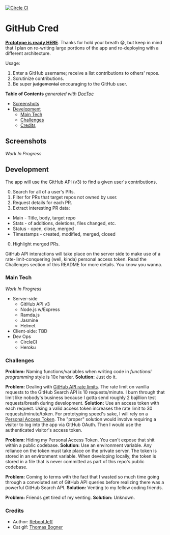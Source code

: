 [![Circle CI](https://circleci.com/gh/RebootJeff/github-cred.svg?style=svg)](https://circleci.com/gh/RebootJeff/github-cred)

# GitHub Cred

**[Prototype is ready HERE](http://github-cred.herokuapp.com/)**. Thanks for hold your breath :grin:, but keep in mind that I plan on re-writing large portions of the app and re-deploying with a different architecture.

Usage:

1. Enter a GitHub username; receive a list contributions to others' repos.
2. Scrutinize contributions.
3. Be super ~~judgemental~~ encouraging to the GitHub user.

<!-- START doctoc generated TOC please keep comment here to allow auto update -->
<!-- DON'T EDIT THIS SECTION, INSTEAD RE-RUN doctoc TO UPDATE -->
**Table of Contents**  *generated with [DocToc](https://github.com/thlorenz/doctoc)*

- [Screenshots](#screenshots)
- [Development](#development)
  - [Main Tech](#main-tech)
  - [Challenges](#challenges)
  - [Credits](#credits)

<!-- END doctoc generated TOC please keep comment here to allow auto update -->

## Screenshots

*Work In Progress*

## Development

The app will use the GitHub API (v3) to find a given user's contributions.

0. Search for all of a user's PRs.
0. Filter for PRs that target repos not owned by user.
0. Request details for each PR.
0. Extract interesting PR data:
  - Main - Title, body, target repo
  - Stats - of additions, deletions, files changed, etc.
  - Status - open, close, merged
  - Timestamps - created, modified, merged, closed
0. Highlight merged PRs.

GitHub API interactions will take place on the server side to make use of a rate-limit-conquering (well, kinda) personal access token. Read the Challenges section of this README for more details. You know you wanna.

### Main Tech

*Work In Progress*

- Server-side
  - GitHub API v3
  - Node.js w/Express
  - Ramda.js
  - Jasmine
  - Helmet
- Client-side: TBD
- Dev Ops
  - CircleCI
  - Heroku

### Challenges

**Problem:** Naming functions/variables when writing code in *functional programming* style is 10x harder.
**Solution:** Just do it.

**Problem:** Dealing with [GitHub API rate limits](https://developer.github.com/v3/#rate-limiting).
The rate limit on vanilla requests to the GitHub Search API is 10 requests/minute. I burn through that limit like nobody's business because I gotta send roughly 2 bajillion test requests/breath during development.
**Solution:** Use an access token with each request.
Using a valid access token increases the rate limit to 30 requests/minute/token. For prototyping speed's sake, I will rely on a [Personal Access Token](https://help.github.com/articles/creating-an-access-token-for-command-line-use/). The "proper" solution would involve requiring a visitor to log into the app via GitHub OAuth. Then I would use the authenticated visitor's access token.

**Problem:** Hiding my Personal Access Token. You can't expose that shit within a public codebase.
**Solution:** Use an environment variable.
Any reliance on the token must take place on the private server. The token is stored in an environment variable. When developing locally, the token is stored in a file that is never committed as part of this repo's public codebase.

**Problem:** Coming to terms with the fact that I wasted so much time going through a convoluted set of GitHub API queries before realizing there was a powerful GitHub Search API.
**Solution:** Venting to my fellow coding friends.

**Problem:** Friends get tired of my venting.
**Solution:** Unknown.

### Credits
- Author: [RebootJeff](https://twitter.com/RebootJeff)
- Cat gif: [Thomas Bogner](https://dribbble.com/shots/1168363-calming-cat-GIF)
